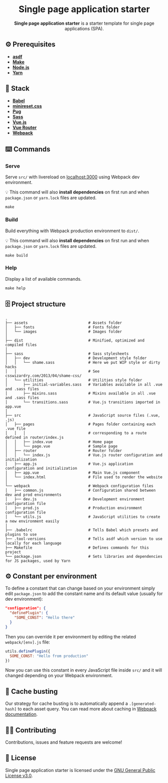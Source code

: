 <h1 align="center">Single page application starter</h1>
<p align="center"><strong>Single page application starter</strong> is a starter template for single page applications (SPA).</p>

## ⚙️ Prerequisites
- [**asdf**](https://github.com/asdf-vm/asdf)
- [**Make**](https://www.gnu.org/software/make/)
- [**Node.js**](https://nodejs.org)
- [**Yarn**](https://yarnpkg.com)

## 🥞 Stack
- [**Babel**](https://babeljs.io)
- [**minireset.css**](https://jgthms.com/minireset.css/) 
- [**Pug**](https://pugjs.org)
- [**Sass**](https://sass-lang.com)
- [**Vue.js**](https://vuejs.org) 
- [**Vue Router**](https://router.vuejs.org) 
- [**Webpack**](https://webpack.js.org)

## ⌨️ Commands
### Serve
Serve `src/` with livereload on [localhost:3000](http://localhost:3000) using Webpack dev environment.

💡 This command will also **install dependencies** on first run and when `package.json` or `yarn.lock` files are updated.

```
make
```

### Build
Build everything with Webpack production environment to `dist/`.

💡 This command will also **install dependencies** on first run and when `package.json` or `yarn.lock` files are updated.

```
make build
```

### Help
Display a list of available commands.

```
make help
```

## 🗄️ Project structure
```
.
├── assets                           # Assets folder
│   ├── fonts                        # Fonts folder
│   └── images                       # Images folder
│
├── dist                             # Minified, optimized and compiled files
│
├── sass                             # Sass stylesheets
│   ├── dev                          # Development style folder
│   │   └── shame.sass               # Here we put WIP style or dirty hacks
│   │                                # See csswizardry.com/2013/04/shame-css/
│   └── utilities                    # Utilities style folder
│       ├── initial-variables.sass   # Variables available in all .vue and .sass files
│       ├── mixins.sass              # Mixins available in all .vue and .sass files
│       └── transitions.sass         # Vue.js transitions imported in app.vue
│
├── src                              # JavaScript source files (.vue, .js)
│   ├── pages                        # Pages folder containing each .vue file
│   │   │                            # corresponding to a route defined in router/index.js
│   │   ├── index.vue                # Home page
│   │   └── page.vue                 # Sample page
│   ├── router                       # Router folder
│   │   └── index.js                 # Vue.js router configuration and initialization
│   ├── app.js                       # Vue.js application configuration and initialization
│   ├── app.vue                      # Main Vue.js component
│   └── index.html                   # File used to render the website
│
└── webpack                          # Webpack configuration files
│   ├── common.js                    # Configuration shared between dev and prod environments
│   ├── dev.js                       # Development environment configuration file
│   ├── prod.js                      # Production environment configuration file
│   └── utils.js                     # JavaScript utilities to create a new environment easily
│
├── .babelrc                         # Tells Babel which presets and plugins to use 
├── .tool-versions                   # Tells asdf which version to use locally for each language
├── Makefile                         # Defines commands for this project
└── package.json                     # Sets libraries and dependencies for JS packages, used by Yarn
```

## ⚙️ Constant per environment
To define a constant that can change based on your environment simply edit `package.json` to add the constant name and its default value (usually for dev environment):

```json
"configuration": {
  "definePlugin": {
    "SOME_CONST": "Hello there"
  }
}
```

Then you can override it per environment by editing the related `webpack/[env].js` file:

```js
utils.definePlugin({
  SOME_CONST: "Hello from production"
})
```

Now you can use this constant in every JavaScript file inside `src/` and it will changed depending on your Webpack environment.

## 🍱 Cache busting
Our strategy for cache busting is to automatically append a `.[generated-hash]` to each asset query. You can read more about caching in [Webpack documentation](https://webpack.js.org/guides/caching/).

## 🤜🤛 Contributing
Contributions, issues and feature requests are welcome!

## 📄 License
Single page application starter is licensed under the [GNU General Public License v3.0](LICENSE).
